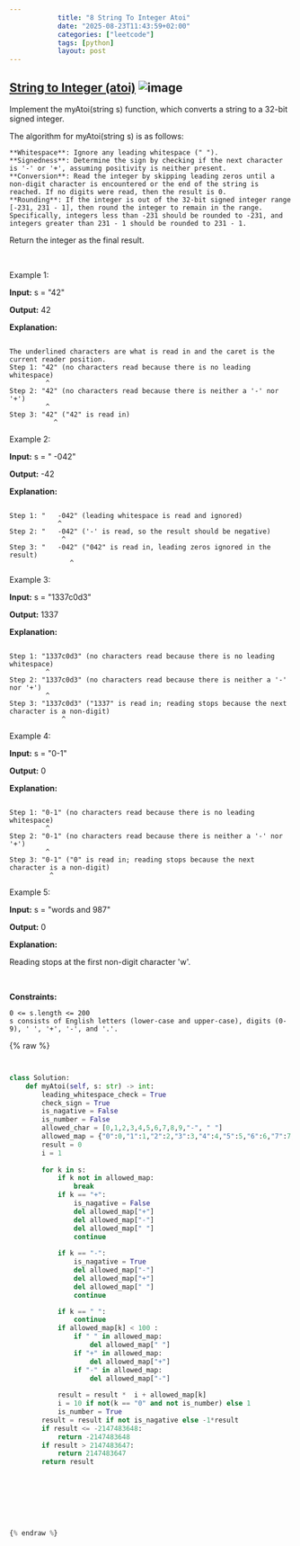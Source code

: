 ```yaml
---
            title: "8 String To Integer Atoi"
            date: "2025-08-23T11:43:59+02:00"
            categories: ["leetcode"]
            tags: [python]
            layout: post
---
```

            
## [String to Integer (atoi)](https://leetcode.com/problems/string-to-integer-atoi) ![image](https://img.shields.io/badge/Difficulty-Medium-orange)

Implement the myAtoi(string s) function, which converts a string to a 32-bit signed integer.

The algorithm for myAtoi(string s) is as follows:

	**Whitespace**: Ignore any leading whitespace (" ").
	**Signedness**: Determine the sign by checking if the next character is '-' or '+', assuming positivity is neither present.
	**Conversion**: Read the integer by skipping leading zeros until a non-digit character is encountered or the end of the string is reached. If no digits were read, then the result is 0.
	**Rounding**: If the integer is out of the 32-bit signed integer range [-231, 231 - 1], then round the integer to remain in the range. Specifically, integers less than -231 should be rounded to -231, and integers greater than 231 - 1 should be rounded to 231 - 1.

Return the integer as the final result.

 

Example 1:

**Input:** s = "42"

**Output:** 42

**Explanation:**

```

The underlined characters are what is read in and the caret is the current reader position.
Step 1: "42" (no characters read because there is no leading whitespace)
         ^
Step 2: "42" (no characters read because there is neither a '-' nor '+')
         ^
Step 3: "42" ("42" is read in)
           ^

```

Example 2:

**Input:** s = " -042"

**Output:** -42

**Explanation:**

```

Step 1: "   -042" (leading whitespace is read and ignored)
            ^
Step 2: "   -042" ('-' is read, so the result should be negative)
             ^
Step 3: "   -042" ("042" is read in, leading zeros ignored in the result)
               ^

```

Example 3:

**Input:** s = "1337c0d3"

**Output:** 1337

**Explanation:**

```

Step 1: "1337c0d3" (no characters read because there is no leading whitespace)
         ^
Step 2: "1337c0d3" (no characters read because there is neither a '-' nor '+')
         ^
Step 3: "1337c0d3" ("1337" is read in; reading stops because the next character is a non-digit)
             ^

```

Example 4:

**Input:** s = "0-1"

**Output:** 0

**Explanation:**

```

Step 1: "0-1" (no characters read because there is no leading whitespace)
         ^
Step 2: "0-1" (no characters read because there is neither a '-' nor '+')
         ^
Step 3: "0-1" ("0" is read in; reading stops because the next character is a non-digit)
          ^

```

Example 5:

**Input:** s = "words and 987"

**Output:** 0

**Explanation:**

Reading stops at the first non-digit character 'w'.

 

**Constraints:**

	0 <= s.length <= 200
	s consists of English letters (lower-case and upper-case), digits (0-9), ' ', '+', '-', and '.'.

{% raw %}


```python


class Solution:
    def myAtoi(self, s: str) -> int:
        leading_whitespace_check = True
        check_sign = True
        is_nagative = False
        is_number = False
        allowed_char = [0,1,2,3,4,5,6,7,8,9,"-", " "]
        allowed_map = {"0":0,"1":1,"2":2,"3":3,"4":4,"5":5,"6":6,"7":7,"8":8,"9":9, " ":100,"+":100,"-":100}
        result = 0
        i = 1
        
        for k in s:
            if k not in allowed_map:
                break
            if k == "+":
                is_nagative = False
                del allowed_map["+"]
                del allowed_map["-"]
                del allowed_map[" "]
                continue
            
            if k == "-":
                is_nagative = True
                del allowed_map["-"]
                del allowed_map["+"]
                del allowed_map[" "]
                continue

            if k == " ":
                continue
            if allowed_map[k] < 100 :
                if " " in allowed_map:
                    del allowed_map[" "]
                if "+" in allowed_map:
                    del allowed_map["+"]
                if "-" in allowed_map:
                    del allowed_map["-"]
            
            result = result *  i + allowed_map[k]
            i = 10 if not(k == "0" and not is_number) else 1
            is_number = True
        result = result if not is_nagative else -1*result
        if result <= -2147483648:
            return -2147483648
        if result > 2147483647:
            return 2147483647
        return result








{% endraw %}
```
